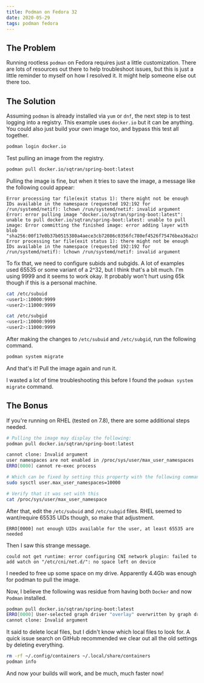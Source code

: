 ```yaml
---
title: Podman on Fedora 32
date: 2020-05-29
tags: podman fedora
---
```


## The Problem
Running rootless `podman` on Fedora requires just a little customization.  There are lots of resources out there to help troubleshoot issues, but this is just a little reminder to myself on how I resolved it.  It might help someone else out there too.

## The Solution
Assuming `podman` is already installed via `yum` or `dnf`, the next step is to test logging into a registry.  This example uses `docker.io` but it can be anything.  You could also just build your own image too, and bypass this test all together.

```bash
podman login docker.io
```

Test pulling an image from the registry.

```bash
podman pull docker.io/sqtran/spring-boot:latest
```

Pulling the image is fine, but when it tries to save the image, a message like the following could appear:
```
Error processing tar file(exit status 1): there might not be enough IDs available in the namespace (requested 192:192 for /run/systemd/netif): lchown /run/systemd/netif: invalid argument
Error: error pulling image "docker.io/sqtran/spring-boot:latest": unable to pull docker.io/sqtran/spring-boot:latest: unable to pull image: Error committing the finished image: error adding layer with blob "sha256:00f17e0b37b0515380a4aece3cb72086c0356fc780ef4526f75476bea36a2c8b": Error processing tar file(exit status 1): there might not be enough IDs available in the namespace (requested 192:192 for /run/systemd/netif): lchown /run/systemd/netif: invalid argument
```

To fix that, we need to configure subids and subgids.  A lot of examples used 65535 or some variant of a 2^32, but I think that's a bit much.  I'm using 9999 and it seems to work okay.  It probably won't hurt using 65k though if this is a personal machine.

```bash
cat /etc/subuid
<user1>:10000:9999
<user2>:11000:9999
```

```bash
cat /etc/subgid
<user1>:10000:9999
<user2>:11000:9999
```

After making the changes to `/etc/subuid` and `/etc/subgid`, run the following command.

```bash
podman system migrate
```

And that's it!  Pull the image again and run it.

I wasted a lot of time troubleshooting this before I found the `podman system migrate` command.


## The Bonus

If you're running on RHEL (tested on 7.8), there are some additional steps needed.


```bash
# Pulling the image may display the following:
podman pull docker.io/sqtran/spring-boot:latest

cannot clone: Invalid argument
user namespaces are not enabled in /proc/sys/user/max_user_namespaces
ERRO[0000] cannot re-exec process

# Which can be fixed by setting this property with the following command:
sudo sysctl user.max_user_namespaces=10000

# Verify that it was set with this
cat /proc/sys/user/max_user_namespace
```

After that, edit the `/etc/subuid` and `/etc/subgid` files.  RHEL seemed to want/require 65535 UIDs though, so make that adjustment.

```
ERRO[0000] not enough UIDs available for the user, at least 65535 are needed
```

Then I saw this strange message.
```
could not get runtime: error configuring CNI network plugin: failed to add watch on "/etc/cni/net.d/": no space left on device
```
I needed to free up some space on my drive.  Apparently 4.4Gb was enough for podman to pull the image.


Now, I believe the following was residue from having both `Docker` and now `Podman` installed.

```bash
podman pull docker.io/sqtran/spring-boot:latest
ERRO[0000] User-selected graph driver "overlay" overwritten by graph driver "vfs" from database - delete libpod local files to resolve
cannot clone: Invalid argument
```

It said to delete local files, but I didn't know which local files to look for.  A quick issue search on GitHub recommended we clear out all the old settings by deleting everything.

```bash
rm -rf ~/.config/containers ~/.local/share/containers
podman info
```
And now your builds will work, and be much, much faster now!